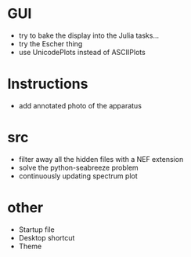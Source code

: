 # GUI
* try to bake the display into the Julia tasks...
* try the Escher thing
* use UnicodePlots instead of ASCIIPlots

# Instructions
* add annotated photo of the apparatus

# src
* filter away all the hidden files with a NEF extension
* solve the python-seabreeze problem
* continuously updating spectrum plot

# other
* Startup file
* Desktop shortcut
* Theme
